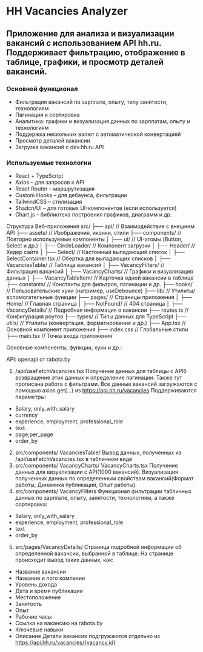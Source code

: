 # HH Vacancies Analyzer

## Приложение для анализа и визуализации вакансий с использованием API hh.ru. Поддерживает фильтрацию, отображение в таблице, графики, и просмотр деталей вакансий.

### Основной функционал

- Фильтрация вакансий по зарплате, опыту, типу занятости, технологиям
- Пагинация и сортировка
- Аналитика: графики и визуализация данных по зарплатам, опыту и технологиям
- Поддержка нескольких валют с автоматической конвертацией
- Просмотр деталей вакансии
- Загрузка вакансий с dev.hh.ru API

### Используемые технологии

- React + TypeScript
- Axios – для запросов к API
- React Router – маршрутизация
- Custom Hooks – для дебаунса, фильтрации
- TailwindCSS – стилизация
- Shadcn/UI – для готовых UI-компонентов (если используется)
- Chart.js – библиотека построения графиков, диаграмм и др.

Структура Веб-приложения
src/
├── api/ // Взаимодействие с внешним API
├── assets/ // Изображения, иконки, стили
├── components/ // Повторно используемые компоненты
│ ├── ui/ // UI-атомы (Button, Select и др.)
│ ├── CircleLoader/ // Компонент загрузки
│ ├── Header/ // Хедер сайта
│ ├── Select/ // Кастомный выпадающий список
│ ├── SelectContainer.tsx // Обертка для выпадающих списков
│ ├── VacanciesTable/ // Таблица вакансий
│ ├── VacancyFilters/ // Фильтрация вакансий
│ ├── VacancyCharts/ // Графики и визуализация данных
│ ├── VacancyTableItem/ // Карточка одной вакансии в таблице
├── constants/ // Константы для фильтров, пагинации и др.
├── hooks/ // Пользовательские хуки (например, useDebounce)
├── lib/ // Утилиты/вспомогательные функции
├── pages/ // Страницы приложения
│ ├── Home/ // Главная страница
│ ├── NotFound/ // 404 страница
│ ├── VacancyDetails/ // Подробная информация о вакансии
├── routes.ts // Конфигурация роутов
├── types/ // Типы данных для TypeScript
├── utils/ // Утилиты (конвертация, форматирование и др.)
├── App.tsx // Основной компонент приложения
├── index.css // Глобальные стили
├── main.tsx // Точка входа приложения

Основные компоненты, функции, хуки и др.:

API: openapi от rabota.by

1. /api/useFetchVacancies.tsx
   Получение данных для таблицы с APIб возвращение этих данных и определение пагинации. Также тут прописана работа с фильтрами.
   Все данные вакансий загружаются с помощью axios.get(...) из https://api.hh.ru/vacancies
   Поддерживаются параметры:

- Salary, only_with_salary
- currency
- experience, employment, professional_role
- text
- page,per_page
- order_by

2. src/components/ VacanciesTable/
   Вывод данных, полученных из /api/useFetchVacancies.tsx в табличном виде
3. src/components/ VacancyCharts/ VacancyCharts.tsx
   Получение данных для визуализации с API(1000 вакансий). Визуализация полученных данных по определенным свойствам вакансий(Формат работы, Динамика публикаций, Опыт работы).
4. src/components/ VacancyFilters
   Функционал фильтрации табличных данных по зарплате, опыту, занятости, технологиям, а также сортировка:

- Salary, only_with_salary
- experience, employment, professional_role
- text
- order_by

5. src/pages/VacancyDetails/
   Страница подробной информации об определенной вакансии, выбранной в таблице.
   На странице происходит вывод таких данных, как:

- Название вакансии
- Название и лого компании
- Уровень дохода
- Дата и время публикации
- Местоположение
- Занятость
- Опыт
- Рабочие часы
- Ссылка на вакансию на rabota.by
- Ключевые навыки
- Описание
  Детали вакансии подгружаются отдельно из https://api.hh.ru/vacancies/{vacancy.id}
